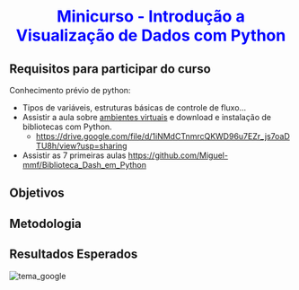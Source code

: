 <h1 Align='center'>
  <font color='blue'>
      Minicurso - Introdução a Visualização de Dados com Python
  </font>
</h1>

## Requisitos para participar do curso
Conhecimento prévio de python:
  * Tipos de variáveis, estruturas básicas de controle de fluxo…
  * Assistir a aula sobre [ambientes virtuais](https://drive.google.com/file/d/1iNMdCTnmrcQKWD96u7EZr_js7oaDTU8h/view?usp=sharing) e download e instalação de bibliotecas com Python.
    *  https://drive.google.com/file/d/1iNMdCTnmrcQKWD96u7EZr_js7oaDTU8h/view?usp=sharing
  *  Assistir as 7 primeiras aulas https://github.com/Miguel-mmf/Biblioteca_Dash_em_Python

## Objetivos

## Metodologia

## Resultados Esperados


![tema_google](https://user-images.githubusercontent.com/77749126/142334440-4dd819e8-b920-4439-8865-9f303f1d333b.PNG)
